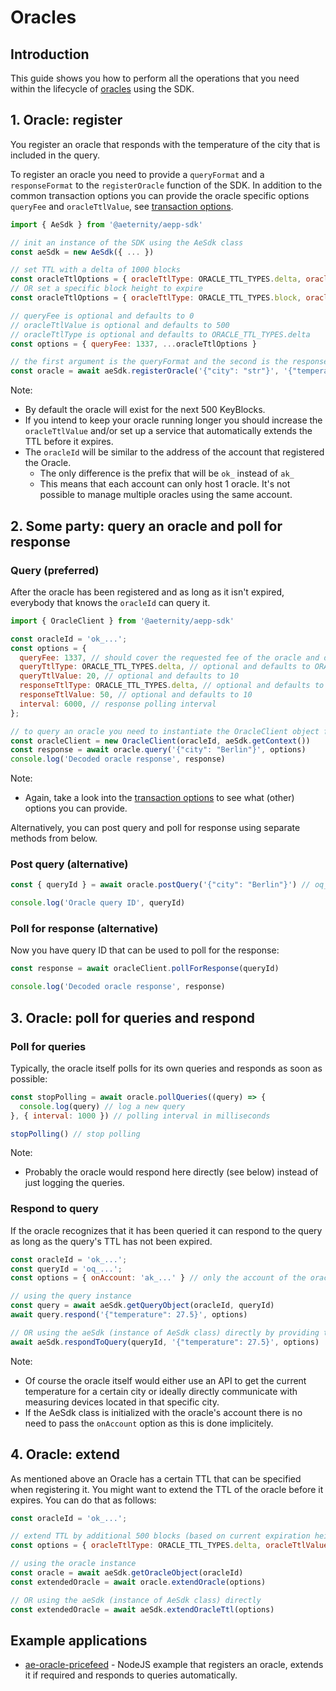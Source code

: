# Oracles

## Introduction

This guide shows you how to perform all the operations that you need within the lifecycle of [oracles](https://docs.aeternity.com/protocol/oracles) using the SDK.

## 1. Oracle: register
You register an oracle that responds with the temperature of the city that is included in the query.

To register an oracle you need to provide a `queryFormat` and a `responseFormat` to the `registerOracle` function of the SDK. In addition to the common transaction options you can provide the oracle specific options `queryFee` and `oracleTtlValue`, see [transaction options](../transaction-options.md#oracleregistertx).

```js
import { AeSdk } from '@aeternity/aepp-sdk'

// init an instance of the SDK using the AeSdk class
const aeSdk = new AeSdk({ ... })

// set TTL with a delta of 1000 blocks
const oracleTtlOptions = { oracleTtlType: ORACLE_TTL_TYPES.delta, oracleTtlValue: 1000 }
// OR set a specific block height to expire
const oracleTtlOptions = { oracleTtlType: ORACLE_TTL_TYPES.block, oracleTtlValue: 555555 }

// queryFee is optional and defaults to 0
// oracleTtlValue is optional and defaults to 500
// oracleTtlType is optional and defaults to ORACLE_TTL_TYPES.delta
const options = { queryFee: 1337, ...oracleTtlOptions }

// the first argument is the queryFormat and the second is the responseFormat
const oracle = await aeSdk.registerOracle('{"city": "str"}', '{"temperature": "int"}', options)
```

Note:

- By default the oracle will exist for the next 500 KeyBlocks.
- If you intend to keep your oracle running longer you should increase the `oracleTtlValue` and/or set up a service that automatically extends the TTL before it expires.
- The `oracleId` will be similar to the address of the account that registered the Oracle.
   - The only difference is the prefix that will be `ok_` instead of `ak_`
   - This means that each account can only host 1 oracle. It's not possible to manage multiple oracles using the same account.

## 2. Some party: query an oracle and poll for response

### Query (preferred)
After the oracle has been registered and as long as it isn't expired, everybody that knows the `oracleId` can query it.

```js
import { OracleClient } from '@aeternity/aepp-sdk'

const oracleId = 'ok_...';
const options = {
  queryFee: 1337, // should cover the requested fee of the oracle and defaults to 0
  queryTtlType: ORACLE_TTL_TYPES.delta, // optional and defaults to ORACLE_TTL_TYPES.delta
  queryTtlValue: 20, // optional and defaults to 10
  responseTtlType: ORACLE_TTL_TYPES.delta, // optional and defaults to ORACLE_TTL_TYPES.delta
  responseTtlValue: 50, // optional and defaults to 10
  interval: 6000, // response polling interval
};

// to query an oracle you need to instantiate the OracleClient object first
const oracleClient = new OracleClient(oracleId, aeSdk.getContext())
const response = await oracle.query('{"city": "Berlin"}', options)
console.log('Decoded oracle response', response)
```

Note:

- Again, take a look into the [transaction options](../transaction-options.md#oraclequerytx) to see what (other) options you can provide.

Alternatively, you can post query and poll for response using separate methods from below.

### Post query (alternative)

```js
const { queryId } = await oracle.postQuery('{"city": "Berlin"}') // oq_...

console.log('Oracle query ID', queryId)
```

### Poll for response (alternative)
Now you have query ID that can be used to poll for the response:

```js
const response = await oracleClient.pollForResponse(queryId)

console.log('Decoded oracle response', response)
```

## 3. Oracle: poll for queries and respond

### Poll for queries
Typically, the oracle itself polls for its own queries and responds as soon as possible:

```js
const stopPolling = await oracle.pollQueries((query) => {
  console.log(query) // log a new query
}, { interval: 1000 }) // polling interval in milliseconds

stopPolling() // stop polling
```

Note:

- Probably the oracle would respond here directly (see below) instead of just logging the queries.

### Respond to query
If the oracle recognizes that it has been queried it can respond to the query as long as the query's TTL
has not been expired.

```js
const oracleId = 'ok_...';
const queryId = 'oq_...';
const options = { onAccount: 'ak_...' } // only the account of the oracle can respond to the query

// using the query instance
const query = await aeSdk.getQueryObject(oracleId, queryId)
await query.respond('{"temperature": 27.5}', options)

// OR using the aeSdk (instance of AeSdk class) directly by providing the queryId
await aeSdk.respondToQuery(queryId, '{"temperature": 27.5}', options)
```

Note:

- Of course the oracle itself would either use an API to get the current temperature for a certain city or ideally directly communicate with measuring devices located in that specific city.
- If the AeSdk class is initialized with the oracle's account there is no need to pass the `onAccount` option as this is done implicitely.

## 4. Oracle: extend
As mentioned above an Oracle has a certain TTL that can be specified when registering it. You might want to extend the TTL of the oracle before it expires. You can do that as follows:

```js
const oracleId = 'ok_...';

// extend TTL by additional 500 blocks (based on current expiration height of the oracle)
const options = { oracleTtlType: ORACLE_TTL_TYPES.delta, oracleTtlValue: 500 }

// using the oracle instance
const oracle = await aeSdk.getOracleObject(oracleId)
const extendedOracle = await oracle.extendOracle(options)

// OR using the aeSdk (instance of AeSdk class) directly
const extendedOracle = await aeSdk.extendOracleTtl(options)
```

## Example applications

- [ae-oracle-pricefeed](https://github.com/aeternity/ae-oracle-pricefeed)
      - NodeJS example that registers an oracle, extends it if required and responds to queries automatically.
